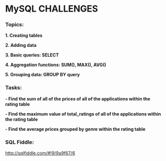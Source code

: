 # MySQL CHALLENGES

### Topics:

**1. Creating tables**

**2. Adding data**

**3. Basic queries: SELECT**

**4. Aggregation functions: SUM(), MAX(), AVG()**

**5. Grouping data: GROUP BY query**

### Tasks:

**- Find the sum of all of the prices of all of the applications within the rating table**

**- Find the maximum value of total_ratings of all of the applications within the rating table**

**- Find the average prices grouped by genre within the rating table**

### SQL Fiddle:

http://sqlfiddle.com/#!9/9a9f67/6
